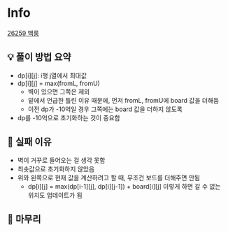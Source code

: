 # Info
[26259 백룸](https://www.acmicpc.net/problem/26259)

## 💡 풀이 방법 요약
- dp[i][j]: i행 j열에서 최대값
- dp[i][j] = max(fromL, fromU)
    - 벽이 있으면 그쪽은 제외
    - 밑에서 언급한 틀린 이유 때문에, 먼저 fromL, fromU에 board 값을 더해둠
    - 이전 dp가 -10억일 경우 그쪽에는 board 값을 더하지 않도록
- dp를 -10억으로 초기화하는 것이 중요함

## 👀 실패 이유
- 벽이 거꾸로 들어오는 걸 생각 못함
- 최솟값으로 초기화하지 않았음
- 위와 왼쪽으로 현재 값을 계산하려고 할 때, 무조건 보드를 더해주면 안됨
    - dp[i][j] = max(dp[i-1][j], dp[i][j-1]) + board[i][j] 이렇게 하면 갈 수 없는 위치도 업데이트가 됨

## 🙂 마무리

